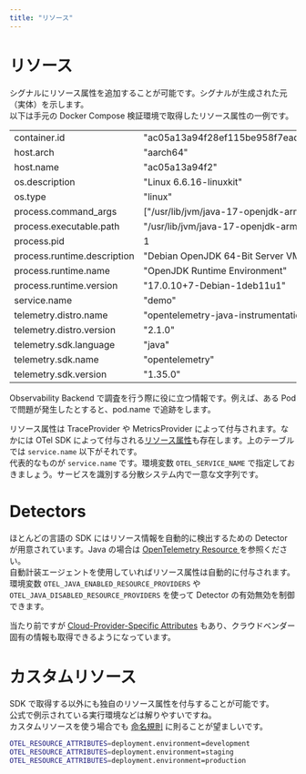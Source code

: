 ```yaml
---
title: "リソース"
---
```


# リソース

シグナルにリソース属性を追加することが可能です。シグナルが生成された元（実体）を示します。  
以下は手元の Docker Compose 検証環境で取得したリソース属性の一例です。  

|                             |                                                                                  |
| --------------------------- | -------------------------------------------------------------------------------- |
| container.id                | "ac05a13a94f28ef115be958f7ead279f664f89920c2ebd18e9156393e425f0f5"               |
| host.arch                   | "aarch64"                                                                        |
| host.name                   | "ac05a13a94f2"                                                                   |
| os.description              | "Linux 6.6.16-linuxkit"                                                          |
| os.type                     | "linux"                                                                          |
| process.command_args        | ["/usr/lib/jvm/java-17-openjdk-arm64/bin/java","-jar","/app/build/libs/app.jar"] |
| process.executable.path     | "/usr/lib/jvm/java-17-openjdk-arm64/bin/java"                                    |
| process.pid                 | 1                                                                                |
| process.runtime.description | "Debian OpenJDK 64-Bit Server VM 17.0.10+7-Debian-1deb11u1"                      |
| process.runtime.name        | "OpenJDK Runtime Environment"                                                    |
| process.runtime.version     | "17.0.10+7-Debian-1deb11u1"                                                      |
| service.name                | "demo"                                                                           |
| telemetry.distro.name       | "opentelemetry-java-instrumentation"                                             |
| telemetry.distro.version    | "2.1.0"                                                                          |
| telemetry.sdk.language      | "java"                                                                           |
| telemetry.sdk.name          | "opentelemetry"                                                                  |
| telemetry.sdk.version       | "1.35.0"                                                                         |


Observability Backend で調査を行う際に役に立つ情報です。例えば、ある Pod で問題が発生したとすると、pod.name で追跡をします。  

リソース属性は TraceProvider や MetricsProvider によって付与されます。なかには OTel SDK によって付与される[リソース属性](https://opentelemetry.io/docs/specs/semconv/resource/#semantic-attributes-with-sdk-provided-default-value)も存在します。上のテーブルでは `service.name` 以下がそれです。  
代表的なものが `service.name` です。環境変数 `OTEL_SERVICE_NAME` で指定しておきましょう。サービスを識別する分散システム内で一意な文字列です。  


# Detectors

ほとんどの言語の SDK にはリソース情報を自動的に検出するための Detector が用意されています。Java の場合は [OpenTelemetry Resource
](https://github.com/open-telemetry/opentelemetry-java/tree/main/sdk-extensions/autoconfigure#opentelemetry-resource) を参照ください。  
自動計装エージェントを使用していればリソース属性は自動的に付与されます。環境変数 `OTEL_JAVA_ENABLED_RESOURCE_PROVIDERS` や `OTEL_JAVA_DISABLED_RESOURCE_PROVIDERS` を使って Detector の有効無効を制御できます。  

当たり前ですが [Cloud-Provider-Specific Attributes](https://opentelemetry.io/docs/specs/semconv/resource/#cloud-provider-specific-attributes) もあり、クラウドベンダー固有の情報も取得できるようになっています。  

# カスタムリソース

SDK で取得する以外にも独自のリソース属性を付与することが可能です。  
公式で例示されている実行環境などは解りやすいですね。  
カスタムリソースを使う場合でも [命名規則](https://opentelemetry.io/docs/specs/semconv/resource/) に則ることが望ましいです。    

```bash
OTEL_RESOURCE_ATTRIBUTES=deployment.environment=development
OTEL_RESOURCE_ATTRIBUTES=deployment.environment=staging
OTEL_RESOURCE_ATTRIBUTES=deployment.environment=production
```

